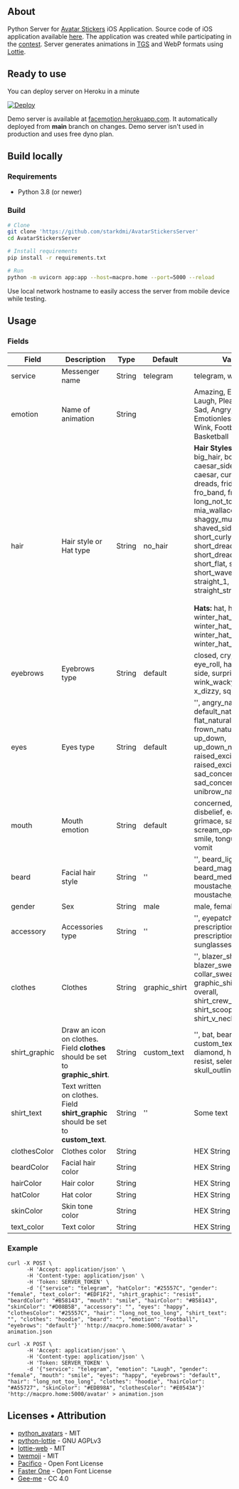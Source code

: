 ## About
Python Server for [Avatar Stickers](https://apps.apple.com/us/app/avatar-stickers/id1574023061) iOS Application. Source code of iOS application available [here](https://github.com/starkdmi/AvatarStickers). The application was created while participating in the [contest](https://contest.com/sticker-app). Server generates animations in [TGS](https://core.telegram.org/animated_stickers) and WebP formats using [Lottie](https://airbnb.io/lottie).

## Ready to use
You can deploy server on Heroku in a minute

[![Deploy](https://www.herokucdn.com/deploy/button.svg)](https://heroku.com/deploy?template=https://github.com/starkdmi/AvatarStickersServer)

Demo server is available at [facemotion.herokuapp.com](https://facemotion.herokuapp.com). It automatically deployed from **main** branch on changes. 
Demo server isn't used in production and uses free dyno plan. 

## Build locally
### Requirements
- Python 3.8 (or newer)

### Build
``` Bash
# Clone
git clone 'https://github.com/starkdmi/AvatarStickersServer'
cd AvatarStickersServer

# Install requirements
pip install -r requirements.txt

# Run
python -m uvicorn app:app --host=macpro.home --port=5000 --reload
```
Use local network hostname to easily access the server from mobile device while testing.

## Usage
### Fields
| Field | Description | Type | Default | Values | Required |
| --- | --- | --- | --- | --- | --- |
| service | Messenger name | String | telegram | telegram, whatsapp | YES |
| emotion | Name of animation | String | | Amazing, Excited, Laugh, Please, Love, Sad, Angry, Crying, Emotionless, Smile, Wink, Football, Basketball | YES |
| hair | Hair style or Hat type | String | no_hair | **Hair Styles:** no_hair, big_hair, bob, bun, caesar_side_part, caesar, curly, curvy, dreads, frida, 'rizzle, fro_band, fro, long_not_too_long, mia_wallace, shaggy_mullet, shaggy, shaved_sides, short_curly, short_dreads_1, short_dreads_2, short_flat, short_round, short_waved, sides, straight_1, straight_2, straight_strand </br></br> **Hats:** hat, hijab, turban, winter_hat_1, winter_hat_2, winter_hat_3, winter_hat_4 | NO |
| eyebrows | Eyebrows type | String | default | closed, cry, default, eye_roll, happy, heart, side, surprised, wink_wacky, wink, x_dizzy, squint | NO |
| eyes | Eyes type | String | default | '', angry_natural, default_natural, default, flat_natural, frown_natural, up_down, up_down_natural, raised_excited_natural, raised_excited, sad_concerned_natural, sad_concerned, unibrow_natural, angry | NO |
| mouth | Mouth emotion | String | default | concerned, default, disbelief, eating, grimace, sad, scream_open, serious, smile, tongue, twinkle, vomit | NO |
| beard | Facial hair style | String | '' | '', beard_light, beard_magestic, beard_medium, moustache_fancy, moustache_magnum | NO |
| gender | Sex | String | male | male, female | NO |
| accessory | Accessories type | String | '' | '', eyepatch, kurt, prescription_01, prescription_02, round, sunglasses, wayfarers | NO |
| clothes | Clothes | String | graphic_shirt | '', blazer_shirt, blazer_sweater, collar_sweater, graphic_shirt, hoodie, overall, shirt_crew_neck, shirt_scoop_neck, shirt_v_neck | NO |
| shirt_graphic | Draw an icon on clothes. Field **clothes** should be set to **graphic_shirt**. | String | custom_text | '', bat, bear, cumbia, custom_text, deer, diamond, hola, pizza, resist, selena, skull_outline, skull | NO |
| shirt_text | Text written on clothes. Field **shirt_graphic** should be set to **custom_text**. | String | '' | Some text | NO |
| clothesColor | Clothes color | String | | HEX String - #FFFFFF | NO |
| beardColor | Facial hair color | String | | HEX String - #FFFFFF | NO |
| hairColor | Hair color | String | | HEX String - #FFFFFF | NO |
| hatColor | Hat color | String | | HEX String - #FFFFFF | NO |
| skinColor | Skin tone color | String | | HEX String - #FFFFFF | NO |
| text_color | Text color | String | | HEX String - #FFFFFF | NO |

### Example
```
curl -X POST \
      -H 'Accept: application/json' \
      -H 'Content-type: application/json' \
      -H 'Token: SERVER_TOKEN' \
      -d '{"service": "telegram", "hatColor": "#25557C", "gender": "female", "text_color": "#EDF1F2", "shirt_graphic": "resist", "beardColor": "#B58143", "mouth": "smile", "hairColor": "#B58143", "skinColor": "#D08B5B", "accessory": "", "eyes": "happy", "clothesColor": "#25557C", "hair": "long_not_too_long", "shirt_text": "", "clothes": "hoodie", "beard": "", "emotion": "Football", "eyebrows": "default"}' 'http://macpro.home:5000/avatar' > animation.json

curl -X POST \
      -H 'Accept: application/json' \
      -H 'Content-type: application/json' \
      -H 'Token: SERVER_TOKEN' \
      -d '{"service": "telegram", "emotion": "Laugh", "gender": "female", "mouth": "smile", "eyes": "happy", "eyebrows": "default", "hair": "long_not_too_long", "clothes": "hoodie", "hairColor": "#A55727", "skinColor": "#EDB98A", "clothesColor": "#E0543A"}' 'http://macpro.home:5000/avatar' > animation.json
```

## Licenses • Attribution
- [python_avatars](https://github.com/ibonn/python_avatars) - MIT
- [python-lottie](https://gitlab.com/mattbas/python-lottie) - GNU AGPLv3
- [lottie-web](https://github.com/airbnb/lottie-web) - MIT
- [twemoji](https://github.com/twitter/twemoj) - MIT
- [Pacifico](https://fonts.google.com/specimen/Pacifico?query=Pacifico#about) - Open Font License
- [Faster One](https://fonts.google.com/specimen/Faster+One?query=Faster+One#about) - Open Font License
- [Gee-me](https://iconscout.com/illustrations/gee-me) - CC 4.0
